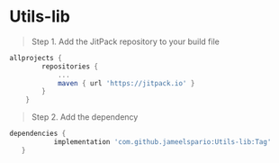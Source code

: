# Utils-lib

> Step 1. Add the JitPack repository to your build file

```gradle
allprojects {
		repositories {
			...
			maven { url 'https://jitpack.io' }
		}
	}
  ```
  
  > Step 2. Add the dependency
  
 ```gradle
 dependencies {
	        implementation 'com.github.jameelspario:Utils-lib:Tag'
	}
  ```
